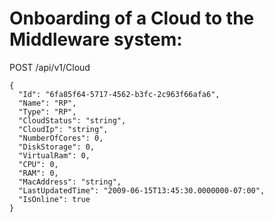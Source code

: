 # Onboarding of a Cloud to the Middleware system:

POST /api/v1/Cloud
```
{
  "Id": "6fa85f64-5717-4562-b3fc-2c963f66afa6",
  "Name": "RP",
  "Type": "RP",
  "CloudStatus": "string",
  "CloudIp": "string",
  "NumberOfCores": 0,
  "DiskStorage": 0,
  "VirtualRam": 0,
  "CPU": 0,
  "RAM": 0,
  "MacAddress": "string",
  "LastUpdatedTime": "2009-06-15T13:45:30.0000000-07:00",
  "IsOnline": true
}
```
